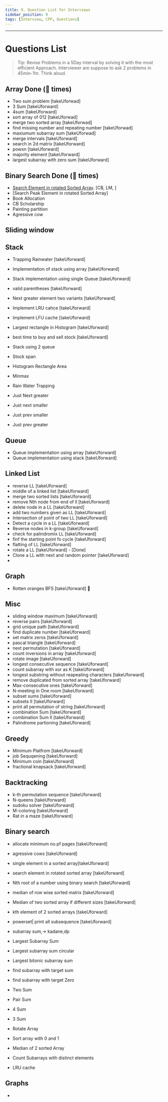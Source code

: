 ```yaml
---
title: 9. Question List for Interviews
sidebar_position: 9
tags: [Interview, CPP, Questions]
---
```


---
# Questions List

> Tip: Revise Problems in a 5Day interval by solving it with the most efficient Approach.
> Interviewer are suppose to ask 2 problems in 45min-1hr.
> Think aloud.

## Array														Done (🌟 times)

- Two sum problem		[takeUforwad]
- 3 Sum		[takeUforward]
- 4sum		[takeUforward]
- sort array of 012		[takeUforwad]
- merge two sorted array		[takeUforwad]
- find missing number and repeating number		[takeUforwad]
- maxiumum subarray sum		[takeUforwad]
- merge intervals	[takeUforward]
- search in 2d matrix		[takeUforward]
- powxn		[takeUforward]
- majority element		[takeUforward]
- largest subarray with zero sum		[takeUforward]


## Binary Search												Done (🌟 times)

- [Search Element in rotated Sorted Array](https://leetcode.com/problems/search-in-rotated-sorted-array/). [CB, LM, ]
- [Search Peak Element in rotated Sorted Array]	
- Book Allocation
- CB Scholarship
- Painting partition
- Agressive cow 

## Sliding window 

## Stack		

- Trapping Rainwater [takeUforward]		
- Implementation of stack using array	[takeUforward]	
- Stack implementation using single Queue	[takeUforward]	
- valid parentheses	[takeUforward]	
- Next greater element two variants	[takeUforward]	
- Implement LRU cahce	[takeUforward]	
- Implement LFU cache	[takeUforward]	
- Largest rectangle in  Histogram		[takeUforward]
- best time to buy and sell stock		[takeUforward]

- Stack using 2 queue
- Stock span
- Histogram Rectangle Area
- Minmax
- Rain Water Trapping 
- Just Next greater
- Just next smaller
- Just prev smaller
- Just prev greater

 		
## Queue		
 		
- Queue implementation using array	[takeUforward]	
- Queue implementation using stack	[takeUforward]	


## Linked List

- reverse LL	[takeUforward]
- middle of a linked list		[takeUforward]
- merge two sorted lists		[takeUforward]
- remove Nth node from end of ll		[takeUforward]
- delete node in a LL		[takeUforward]
- add two numbers given as LL		[takeUforward]
- Intersection of point of two LL		[takeUforward]
- Detect a cycle in a LL		[takeUforward]
- Reverse nodes in k-group		[takeUforward]
- check for palindromix LL		[takeUforward]
- finf the starting point fo cycle		[takeUforward]
- flatting of LL		[takeUforward]
- rotate a LL		[takeUforward] - [Done]
- Clone a LL with next and random pointer		[takeUforward]
- 

## Graph

- Rotten oranges BFS	[takeUforward]	🌟

## Misc
- sliding window maximum	[takeUforward]
- reverse pairs 		[takeUforward]
- grid unique path		[takeUforward]
- find duplicate number		[takeUforward]
- set matrix zeros		[takeUforward]
- pascal triangle		[takeUforward]
- next permutation		[takeUforward]
- count inversions in array		[takeUforward]
- rotate image		[takeUforward]
- longest consecutive sequence		[takeUforward]
- count subarray with xor as K		[takeUforward]
- longest substring without reapeating characters		[takeUforward]
- remove duplicated from sorted array		[takeUforward]
- Max-consecutive ones		[takeUforward]
- N-meeting in One room		[takeUforward]
- subset sums		[takeUforward]
- subsets II		[takeUforward]
- print all permutation of string		[takeUforward]
- combination Sum		[takeUforward]
- combination Sum II		[takeUforward]
- Palindrome partioning		[takeUforward]

## Greedy
- Minimum Platfrom		[takeUforward]
- job Sequqening		[takeUforward]
- Minimum coin		[takeUforward]
- fractional knapsack		[takeUforward]

## Backtracking
- k-th permutation sequence		[takeUforward]
- N-queens		[takeUforward]
- sudoku solver		[takeUforward]
- M-coloring 		[takeUforward]
- Rat in a maze		[takeUforward]

## Binary search
- allocate minimum no.pf pages	[takeUforward]	
- agressive cows		[takeUforward]
- single element in a sorted array[takeUforward]		
- search element in rotated sorted array		[takeUforward]
- Nth root of a number using binary search		[takeUforward]
- median of row wise sorted matrix		[takeUforward]
- Median of two sorted array if different sizes		[takeUforward]
- kth element of 2 sorted arrays		[takeUforward]
- powerset| print all subsequence		[takeUforward]
		

- subarray sum,-> kadane,dp
- Largest Subarray Sum   					
- Largest subarray sum circular 				
- Largest bitonic subarray sum
- find subarray with target sum
- find subarray with target Zero
- Two Sum
- Pair Sum
- 4 Sum
- 3 Sum
- Rotate Array
- Sort array with 0 and 1
- Median of 2 sorted Array
- Count Subarrays with distinct elements

		

- LRU cache
<!-- https://www.youtube.com/playlist?list=PLgUwDviBIf0p4ozDR_kJJkONnb1wdx2Ma		
https://www.youtube.com/watch?v=OYqYEM1bMK8&list=PLgUwDviBIf0q8Hkd7bK2Bpryj2xVJk8Vk&ab_channel=takeUforward		
https://www.youtube.com/watch?v=9uaXG62Y8Uw&list=PLgUwDviBIf0rf5CQf_HFt35_cF04d8dHN&ab_channel=takeUforward		
https://www.youtube.com/watch?v=PPi3326JhGc&list=PLgUwDviBIf0pmD4Eur6Cl5XfBO4EtgKGe&ab_channel=takeUforward		
https://www.youtube.com/watch?v=YTtpfjGlH2M&list=PLgUwDviBIf0rGEWe64KWas0Nryn7SCRWw&ab_channel=takeUforward		
		 -->

## Graphs

- 


<!-- Questions ? 

- How to showcase soft skills(Teamwork,Leadership skills, Adaptability, DecisionMaking etc) in interview
- Amazon 14 Leadership Principal with examples
- How you will resolve conflict with team members in project
- How you handle situation, when you failed to deliver the project within project estimation timeline
- Biggest Technical mistake you have done in your project
- Situation when you had solved a very difficult problem in project
- Why your CGPA is not high, When you have taken initiative in a project
- Time when you have failed to meet customer deadline in project
- What is your greatest achievement in a project
- Time when you successfully meet the tight deadline of a project
- Tell me the time when you regret your decision in a project deliverables 

-->